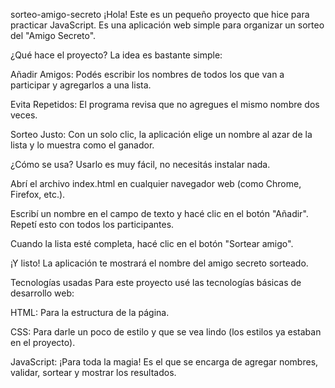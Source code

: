 sorteo-amigo-secreto 
¡Hola! Este es un pequeño proyecto que hice para practicar JavaScript. Es una aplicación web simple para organizar un sorteo del "Amigo Secreto".

¿Qué hace el proyecto? 
La idea es bastante simple:

Añadir Amigos: Podés escribir los nombres de todos los que van a participar y agregarlos a una lista.

Evita Repetidos: El programa revisa que no agregues el mismo nombre dos veces.

Sorteo Justo: Con un solo clic, la aplicación elige un nombre al azar de la lista y lo muestra como el ganador.

¿Cómo se usa? 
Usarlo es muy fácil, no necesitás instalar nada.

Abrí el archivo index.html en cualquier navegador web (como Chrome, Firefox, etc.).

Escribí un nombre en el campo de texto y hacé clic en el botón "Añadir". Repetí esto con todos los participantes.

Cuando la lista esté completa, hacé clic en el botón "Sortear amigo".

¡Y listo! La aplicación te mostrará el nombre del amigo secreto sorteado.

Tecnologías usadas 
Para este proyecto usé las tecnologías básicas de desarrollo web:

HTML: Para la estructura de la página.

CSS: Para darle un poco de estilo y que se vea lindo (los estilos ya estaban en el proyecto).

JavaScript: ¡Para toda la magia! Es el que se encarga de agregar nombres, validar, sortear y mostrar los resultados.

